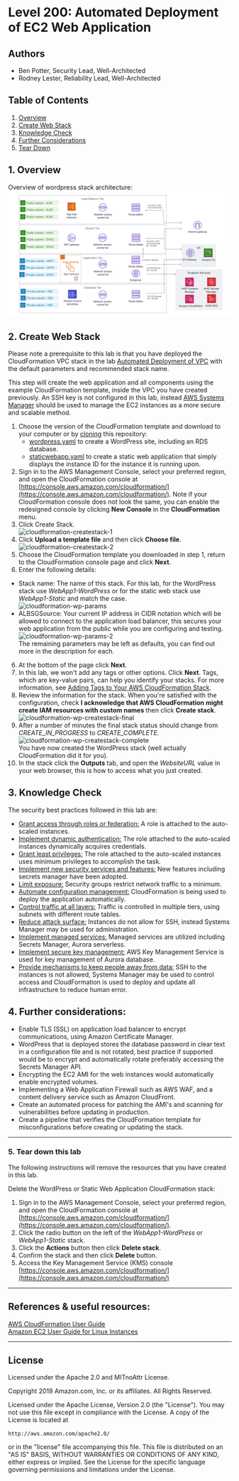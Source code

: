 ﻿# Level 200: Automated Deployment of EC2 Web Application

## Authors
- Ben Potter, Security Lead, Well-Architected
- Rodney Lester, Reliability Lead, Well-Architected

## Table of Contents
1. [Overview](#overview)
2. [Create Web Stack](#create_web_stack)
3. [Knowledge Check](#knowledge_check)
4. [Further Considerations](#further_considerations)
5. [Tear Down](#tear_down)

## 1. Overview <a name="overview"></a>
Overview of wordpress stack architecture:
![architecture](Images/architecture.png)

## 2. Create Web Stack <a name="create_web_stack"></a>
Please note a prerequisite to this lab is that you have deployed the CloudFormation VPC stack in the lab [Automated Deployment of VPC](../200_Automated_Deployment_of_VPC/README.md) with the default parameters and recommended stack name.
  
This step will create the web application and all components using the example CloudFormation template, inside the VPC you have created previously. An SSH key is not configured in this lab, instead [AWS Systems Manager](https://docs.aws.amazon.com/systems-manager/latest/userguide/what-is-systems-manager.html) should be used to manage the EC2 instances as a more secure and scalable method.
1. Choose the version of the CloudFormation template and download to your computer or by [cloning](https://help.github.com/en/articles/cloning-a-repository) this repository:
   * [wordpress.yaml](https://raw.githubusercontent.com/awslabs/aws-well-architected-labs/master/Security/200_Automated_Deployment_of_EC2_Web_Application/Code/wordpress.yaml) to create a WordPress site, including an RDS database.
   * [staticwebapp.yaml](https://raw.githubusercontent.com/awslabs/aws-well-architected-labs/master/Security/200_Automated_Deployment_of_EC2_Web_Application/Code/staticwebapp.yaml) to create a static web application that simply displays the instance ID for the instance it is running upon.
2. Sign in to the AWS Management Console, select your preferred region, and open the CloudFormation console at [https://console.aws.amazon.com/cloudformation/](https://console.aws.amazon.com/cloudformation/). Note if your CloudFormation console does not look the same, you can enable the redesigned console by clicking **New Console** in the **CloudFormation** menu.
3. Click Create Stack.  
![cloudformation-createstack-1](Images/cloudformation-createstack-1.png)  
4. Click **Upload a template file** and then click **Choose file**.  
![cloudformation-createstack-2](Images/cloudformation-createstack-2.png)  
5. Choose the CloudFormation template you downloaded in step 1, return to the CloudFormation console page and click **Next**.
5. Enter the following details:
  * Stack name: The name of this stack. For this lab, for the WordPress stack use *WebApp1-WordPress* or for the static web stack use *WebApp1-Static* and match the case.  
  ![cloudformation-wp-params](Images/cloudformation-wp-params.png)  
  * ALBSGSource: Your current IP address in CIDR notation which will be allowed to connect to the application load balancer, this secures your web application from the public while you are configuring and testing.  
  ![cloudformation-wp-params-2](Images/cloudformation-wp-params-2.png)  
  The remaining parameters may be left as defaults, you can find out more in the description for each.  
6. At the bottom of the page click **Next**.
7. In this lab, we won't add any tags or other options. Click **Next**. Tags, which are key-value pairs, can help you identify your stacks. For more information, see [Adding Tags to Your AWS CloudFormation Stack](http://docs.aws.amazon.com/AWSCloudFormation/latest/UserGuide//cfn-console-add-tags.html).
8. Review the information for the stack. When you're satisfied with the configuration, check **I acknowledge that AWS CloudFormation might create IAM resources with custom names** then click **Create stack**.  
![cloudformation-wp-createstack-final](Images/cloudformation-wp-createstack-final.png)  
9. After a number of minutes the final stack status should change from *CREATE_IN_PROGRESS* to *CREATE_COMPLETE*.  
 ![cloudformation-wp-createstack-complete](Images/cloudformation-wp-createstack-complete.png)  
You have now created the WordPress stack (well actually CloudFormation did it for you).  
10. In the stack click the **Outputs** tab, and open the *WebsiteURL* value in your web browser, this is how to access what you just created.

## 3. Knowledge Check <a name="knowledge_check"></a>
The security best practices followed in this lab are: <a name="best_practices"></a>
* [Grant access through roles or federation:](https://wa.aws.amazon.com/wat.question.SEC_3.en.html) A role is attached to the auto-scaled instances.
* [Implement dynamic authentication:](https://wa.aws.amazon.com/wat.question.SEC_3.en.html) The role attached to the auto-scaled instances dynamically acquires credentials.
* [Grant least privileges:](https://wa.aws.amazon.com/wat.question.SEC_3.en.html) The role attached to the auto-scaled instances uses minimum privileges to accomplish the task.
* [Implement new security services and features:](https://wa.aws.amazon.com/wat.question.SEC_5.en.html) New features including secrets manager have been adopted.
* [Limit exposure:](https://wa.aws.amazon.com/wat.question.SEC_6.en.html) Security groups restrict network traffic to a minimum.
* [Automate configuration management:](https://wa.aws.amazon.com/wat.question.SEC_6.en.html) CloudFormation is being used to deploy the application automatically.
* [Control traffic at all layers:](https://wa.aws.amazon.com/wat.question.SEC_6.en.html) Traffic is controlled in multiple tiers, using subnets with different route tables.
* [Reduce attack surface:](https://wa.aws.amazon.com/wat.question.SEC_7.en.html) Instances do not allow for SSH, instead Systems Manager may be used for administration.
* [Implement managed services:](https://wa.aws.amazon.com/wat.question.SEC_7.en.html) Managed services are utilized including Secrets Manager, Aurora serverless.
* [Implement secure key management:](https://wa.aws.amazon.com/wat.question.SEC_9.en.html) AWS Key Management Service is used for key management of Aurora database.
* [Provide mechanisms to keep people away from data:](https://wa.aws.amazon.com/wat.question.SEC_9.en.html) SSH to the instances is not allowed, Systems Manager may be used to control access and CloudFormation is used to deploy and update all infrastructure to reduce human error.

## 4. Further considerations: <a name="further_considerations"></a>
* Enable TLS (SSL) on application load balancer to encrypt communications, using Amazon Certificate Manager.
* WordPress that is deployed stores the database password in clear text in a configuration file and is not rotated, best practice if supported would be to encrypt and automatically rotate preferably accessing the Secrets Manager API.
* Encrypting the EC2 AMI for the web instances would automatically enable encrypted volumes.
* Implementing a Web Application Firewall such as AWS WAF, and a content delivery service such as Amazon CloudFront.
* Create an automated process for patching the AMI's and scanning for vulnerabilities before updating in production.
* Create a pipeline that verifies the CloudFormation template for misconfigurations before creating or updating the stack.

***

### 5. Tear down this lab <a name="tear_down"></a>
The following instructions will remove the resources that you have created in this lab.

Delete the WordPress or Static Web Application CloudFormation stack:
1. Sign in to the AWS Management Console, select your preferred region, and open the CloudFormation console at [https://console.aws.amazon.com/cloudformation/](https://console.aws.amazon.com/cloudformation/).
2. Click the radio button on the left of the *WebApp1-WordPress* or *WebApp1-Static* stack.
3. Click the **Actions** button then click **Delete stack**.
4. Confirm the stack and then click **Delete** button.
5. Access the Key Management Service (KMS) console [https://console.aws.amazon.com/cloudformation/](https://console.aws.amazon.com/cloudformation/)

***

## References & useful resources:
[AWS CloudFormation User Guide](https://docs.aws.amazon.com/AWSCloudFormation/latest/UserGuide/Welcome.html)  
[Amazon EC2 User Guide for Linux Instances](https://docs.aws.amazon.com/AWSEC2/latest/UserGuide/concepts.html)

***

## License
Licensed under the Apache 2.0 and MITnoAttr License. 

Copyright 2019 Amazon.com, Inc. or its affiliates. All Rights Reserved.

Licensed under the Apache License, Version 2.0 (the "License"). You may not use this file except in compliance with the License. A copy of the License is located at

    http://aws.amazon.com/apache2.0/

or in the "license" file accompanying this file. This file is distributed on an "AS IS" BASIS, WITHOUT WARRANTIES OR CONDITIONS OF ANY KIND, either express or implied. See the License for the specific language governing permissions and limitations under the License.
